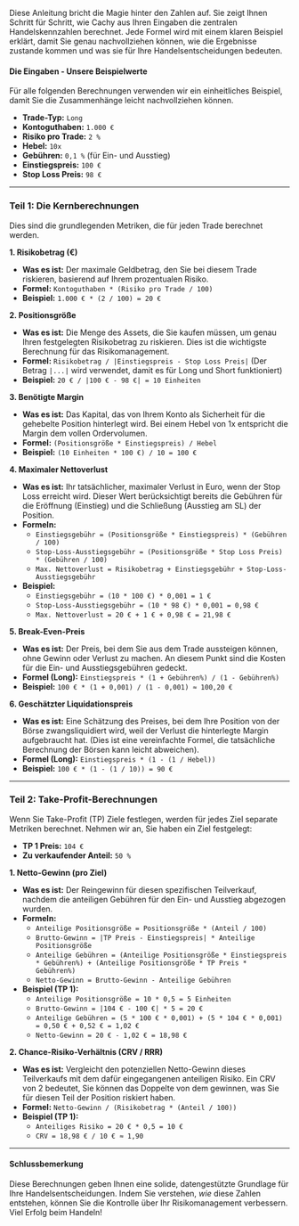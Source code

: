 Diese Anleitung bricht die Magie hinter den Zahlen auf. Sie zeigt Ihnen Schritt für Schritt, wie Cachy aus Ihren Eingaben die zentralen Handelskennzahlen berechnet. Jede Formel wird mit einem klaren Beispiel erklärt, damit Sie genau nachvollziehen können, wie die Ergebnisse zustande kommen und was sie für Ihre Handelsentscheidungen bedeuten.

#### **Die Eingaben - Unsere Beispielwerte**

Für alle folgenden Berechnungen verwenden wir ein einheitliches Beispiel, damit Sie die Zusammenhänge leicht nachvollziehen können.

*   **Trade-Typ:** `Long`
*   **Kontoguthaben:** `1.000 €`
*   **Risiko pro Trade:** `2 %`
*   **Hebel:** `10x`
*   **Gebühren:** `0,1 %` (für Ein- und Ausstieg)
*   **Einstiegspreis:** `100 €`
*   **Stop Loss Preis:** `98 €`

---

### **Teil 1: Die Kernberechnungen**

Dies sind die grundlegenden Metriken, die für jeden Trade berechnet werden.

**1. Risikobetrag (€)**
*   **Was es ist:** Der maximale Geldbetrag, den Sie bei diesem Trade riskieren, basierend auf Ihrem prozentualen Risiko.
*   **Formel:** `Kontoguthaben * (Risiko pro Trade / 100)`
*   **Beispiel:** `1.000 € * (2 / 100) = 20 €`

**2. Positionsgröße**
*   **Was es ist:** Die Menge des Assets, die Sie kaufen müssen, um genau Ihren festgelegten Risikobetrag zu riskieren. Dies ist die wichtigste Berechnung für das Risikomanagement.
*   **Formel:** `Risikobetrag / |Einstiegspreis - Stop Loss Preis|` (Der Betrag `|...|` wird verwendet, damit es für Long und Short funktioniert)
*   **Beispiel:** `20 € / |100 € - 98 €| = 10 Einheiten`

**3. Benötigte Margin**
*   **Was es ist:** Das Kapital, das von Ihrem Konto als Sicherheit für die gehebelte Position hinterlegt wird. Bei einem Hebel von 1x entspricht die Margin dem vollen Ordervolumen.
*   **Formel:** `(Positionsgröße * Einstiegspreis) / Hebel`
*   **Beispiel:** `(10 Einheiten * 100 €) / 10 = 100 €`

**4. Maximaler Nettoverlust**
*   **Was es ist:** Ihr tatsächlicher, maximaler Verlust in Euro, wenn der Stop Loss erreicht wird. Dieser Wert berücksichtigt bereits die Gebühren für die Eröffnung (Einstieg) und die Schließung (Ausstieg am SL) der Position.
*   **Formeln:**
    *   `Einstiegsgebühr = (Positionsgröße * Einstiegspreis) * (Gebühren / 100)`
    *   `Stop-Loss-Ausstiegsgebühr = (Positionsgröße * Stop Loss Preis) * (Gebühren / 100)`
    *   `Max. Nettoverlust = Risikobetrag + Einstiegsgebühr + Stop-Loss-Ausstiegsgebühr`
*   **Beispiel:**
    *   `Einstiegsgebühr = (10 * 100 €) * 0,001 = 1 €`
    *   `Stop-Loss-Ausstiegsgebühr = (10 * 98 €) * 0,001 = 0,98 €`
    *   `Max. Nettoverlust = 20 € + 1 € + 0,98 € = 21,98 €`

**5. Break-Even-Preis**
*   **Was es ist:** Der Preis, bei dem Sie aus dem Trade aussteigen können, ohne Gewinn oder Verlust zu machen. An diesem Punkt sind die Kosten für die Ein- und Ausstiegsgebühren gedeckt.
*   **Formel (Long):** `Einstiegspreis * (1 + Gebühren%) / (1 - Gebühren%)`
*   **Beispiel:** `100 € * (1 + 0,001) / (1 - 0,001) ≈ 100,20 €`

**6. Geschätzter Liquidationspreis**
*   **Was es ist:** Eine Schätzung des Preises, bei dem Ihre Position von der Börse zwangsliquidiert wird, weil der Verlust die hinterlegte Margin aufgebraucht hat. (Dies ist eine vereinfachte Formel, die tatsächliche Berechnung der Börsen kann leicht abweichen).
*   **Formel (Long):** `Einstiegspreis * (1 - (1 / Hebel))`
*   **Beispiel:** `100 € * (1 - (1 / 10)) = 90 €`

---

### **Teil 2: Take-Profit-Berechnungen**

Wenn Sie Take-Profit (TP) Ziele festlegen, werden für jedes Ziel separate Metriken berechnet. Nehmen wir an, Sie haben ein Ziel festgelegt:

*   **TP 1 Preis:** `104 €`
*   **Zu verkaufender Anteil:** `50 %`

**1. Netto-Gewinn (pro Ziel)**
*   **Was es ist:** Der Reingewinn für diesen spezifischen Teilverkauf, nachdem die anteiligen Gebühren für den Ein- und Ausstieg abgezogen wurden.
*   **Formeln:**
    *   `Anteilige Positionsgröße = Positionsgröße * (Anteil / 100)`
    *   `Brutto-Gewinn = |TP Preis - Einstiegspreis| * Anteilige Positionsgröße`
    *   `Anteilige Gebühren = (Anteilige Positionsgröße * Einstiegspreis * Gebühren%) + (Anteilige Positionsgröße * TP Preis * Gebühren%)`
    *   `Netto-Gewinn = Brutto-Gewinn - Anteilige Gebühren`
*   **Beispiel (TP 1):**
    *   `Anteilige Positionsgröße = 10 * 0,5 = 5 Einheiten`
    *   `Brutto-Gewinn = |104 € - 100 €| * 5 = 20 €`
    *   `Anteilige Gebühren = (5 * 100 € * 0,001) + (5 * 104 € * 0,001) = 0,50 € + 0,52 € = 1,02 €`
    *   `Netto-Gewinn = 20 € - 1,02 € = 18,98 €`

**2. Chance-Risiko-Verhältnis (CRV / RRR)**
*   **Was es ist:** Vergleicht den potenziellen Netto-Gewinn dieses Teilverkaufs mit dem dafür eingegangenen anteiligen Risiko. Ein CRV von 2 bedeutet, Sie können das Doppelte von dem gewinnen, was Sie für diesen Teil der Position riskiert haben.
*   **Formel:** `Netto-Gewinn / (Risikobetrag * (Anteil / 100))`
*   **Beispiel (TP 1):**
    *   `Anteiliges Risiko = 20 € * 0,5 = 10 €`
    *   `CRV = 18,98 € / 10 € ≈ 1,90`

---

#### **Schlussbemerkung**

Diese Berechnungen geben Ihnen eine solide, datengestützte Grundlage für Ihre Handelsentscheidungen. Indem Sie verstehen, *wie* diese Zahlen entstehen, können Sie die Kontrolle über Ihr Risikomanagement verbessern. Viel Erfolg beim Handeln!
